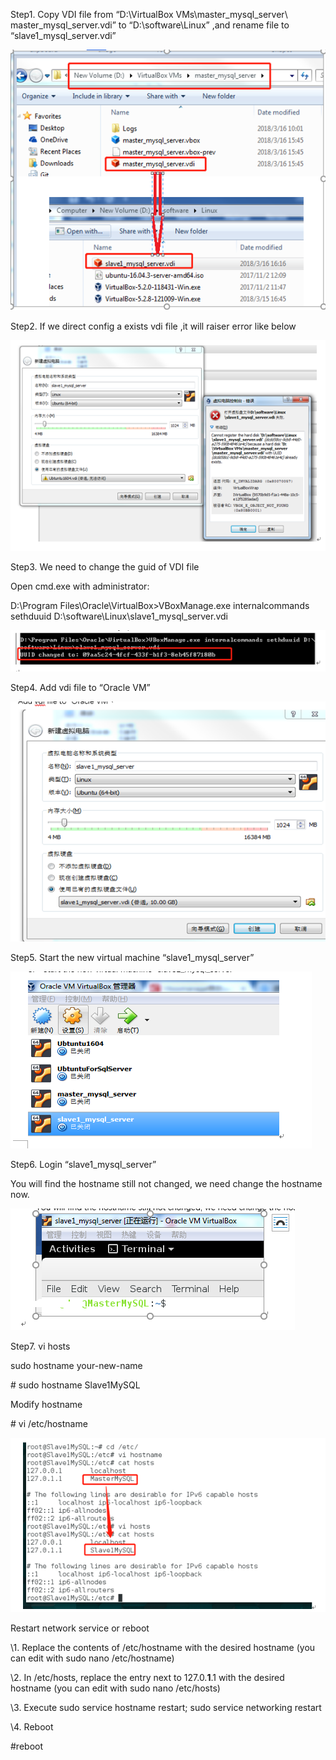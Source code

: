 Step1. Copy VDI file from “D:\VirtualBox
VMs\master_mysql_server\ master_mysql_server.vdi” to “D:\software\Linux” ,and
rename file to “slave1_mysql_server.vdi”

![1_path](.\images\20181114\1_path.jpg)



Step2. If we direct config a exists vdi file ,it will raiser error like below

![2_show_error](.\images\20181114\2_show_error.png)



Step3.   We need to change the guid of VDI file

Open cmd.exe with administrator:

D:\Program Files\Oracle\VirtualBox>VBoxManage.exe internalcommands sethduuid D:\software\Linux\slave1_mysql_server.vdi

![3_sethduuid](.\images\20181114\3_sethduuid.png)



Step4.  Add vdi file to “Oracle VM”

![4_add_file.png](.\images\20181114\4_add_file.png)



Step5.   Start the new virtual machine “slave1_mysql_server”

![5_start_virtual_machine.png](.\images\20181114\5_start_virtual_machine.png)



Step6.  Login “slave1_mysql_server”

You will find the hostname still not changed, we need change the hostname now.

![6_still_not_change_hostname.png](.\images\20181114\6_still_not_change_hostname.png)

Step7. vi hosts

sudo hostname your-new-name

\# sudo hostname Slave1MySQL 



Modify hostname 

\# vi /etc/hostname

![7_vi_host.png](.\images\20181114\7_vi_host.png)



Restart network service or reboot

\1.      Replace the contents of /etc/hostname with the desired hostname (you can edit with sudo nano /etc/hostname)

\2.      In /etc/hosts, replace the entry next to 127.0.**1**.1 with the desired hostname (you can edit with sudo nano /etc/hosts)

\3.      Execute sudo service hostname restart; sudo service networking restart

\4.      Reboot

\#reboot